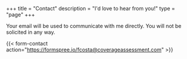 +++
title = "Contact"
description = "I'd love to hear from you!"
type = "page"
+++

Your email will be used to communicate with me directly. You will not be solicited in any way.

{{< form-contact action="https://formspree.io/fcosta@coverageassessment.com"  >}}

